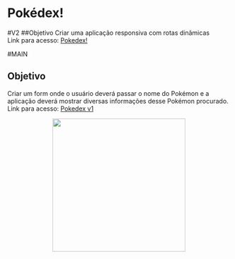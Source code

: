 # Pokédex!
#V2
##Objetivo
Criar uma aplicação responsiva com rotas dinâmicas
<br />
Link para acesso: <a href="https://pokedex-8gc8d6k1c-luis-felipe-mozer-chiquetos-projects.vercel.app/" > Pokedex! </a>


#MAIN
## Objetivo
Criar um form onde o usuário deverá passar o nome do Pokémon e a aplicação deverá mostrar diversas informações desse Pokémon procurado.
<br />
Link para acesso: <a href="https://pokedex-alpha-jade.vercel.app/"> Pokedex v1 </a>
<p align="center">
  <img src="https://github.com/user-attachments/assets/34e8010e-a475-4865-811b-581ed6aedbf0" width="300"/>
</p>
